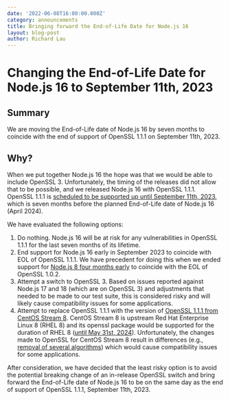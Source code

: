 ```yaml
---
date: '2022-06-08T16:00:00.000Z'
category: announcements
title: Bringing forward the End-of-Life Date for Node.js 16
layout: blog-post
author: Richard Lau
---
```


# Changing the End-of-Life Date for Node.js 16 to September 11th, 2023

## Summary

We are moving the End-of-Life date of Node.js 16 by seven months to coincide with the end of support of OpenSSL 1.1.1 on September 11th, 2023.

## Why?

When we put together Node.js 16 the hope was that we would be able to include OpenSSL 3. Unfortunately, the timing of the releases did not allow that to be possible, and we released Node.js 16 with OpenSSL 1.1.1. OpenSSL 1.1.1 is [scheduled to be supported up until September 11th, 2023](https://www.openssl.org/policies/releasestrat.html), which is seven months before the planned End-of-Life date of Node.js 16 (April 2024).

We have evaluated the following options:

1. Do nothing. Node.js 16 will be at risk for any vulnerabilities in OpenSSL 1.1.1 for the last seven months of its lifetime.
2. End support for Node.js 16 early in September 2023 to coincide with EOL of OpenSSL 1.1.1. We have precedent for doing this when we ended support for [Node.js 8 four months early](https://github.com/nodejs/Release/issues/186) to coincide with the EOL of OpenSSL 1.0.2.
3. Attempt a switch to OpenSSL 3. Based on issues reported against Node.js 17 and 18 (which are on OpenSSL 3) and adjustments that needed to be made to our test suite, this is considered risky and will likely cause compatibility issues for some applications.
4. Attempt to replace OpenSSL 1.1.1 with the version of [OpenSSL 1.1.1 from CentOS Stream 8](https://git.centos.org/rpms/openssl/tree/c8s). CentOS Stream 8 is upstream Red Hat Enterprise Linux 8 (RHEL 8) and its openssl package would be supported for the duration of RHEL 8 ([until May 31st, 2024](https://access.redhat.com/support/policy/updates/errata/)). Unfortunately, the changes made to OpenSSL for CentOS Stream 8 result in differences (e.g., [removal of several algorithms](https://git.centos.org/rpms/openssl/blob/c8s/f/SOURCES/hobble-openssl)) which would cause compatibility issues for some applications.

After consideration, we have decided that the least risky option is to avoid the potential breaking change of an in-release OpenSSL switch and bring forward the End-of-Life date of Node.js 16 to be on the same day as the end of support of OpenSSL 1.1.1, September 11th, 2023.

